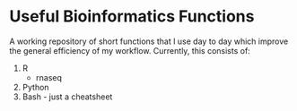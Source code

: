 # Useful Bioinformatics Functions

A working repository of short functions that I use day to day which improve the general efficiency of my workflow. Currently, this consists of:
1. R
    - rnaseq
2. Python
3. Bash - just a cheatsheet

